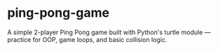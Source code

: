 # ping-pong-game
A simple 2-player Ping Pong game built with Python's turtle module — practice for OOP, game loops, and basic collision logic.
